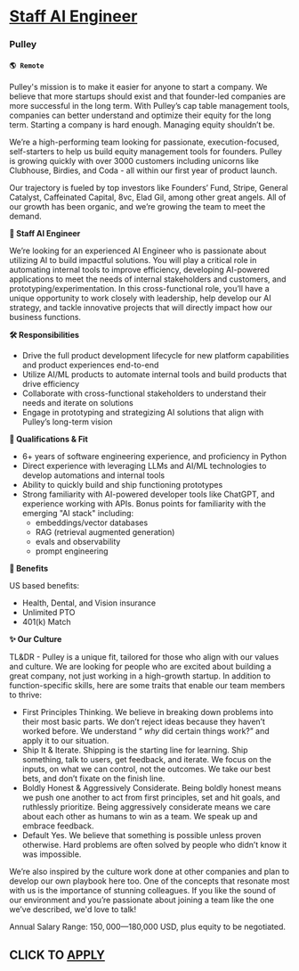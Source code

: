 # [Staff AI Engineer](https://www.remotewlb.com/apply/staff-ai-engineer-116941)  
### Pulley  
#### `🌎 Remote`  

Pulley's mission is to make it easier for anyone to start a company. We believe that more startups should exist and that founder-led companies are more successful in the long term. With Pulley’s cap table management tools, companies can better understand and optimize their equity for the long term. Starting a company is hard enough. Managing equity shouldn’t be.

We’re a high-performing team looking for passionate, execution-focused, self-starters to help us build equity management tools for founders. Pulley is growing quickly with over 3000 customers including unicorns like Clubhouse, Birdies, and Coda - all within our first year of product launch.

Our trajectory is fueled by top investors like Founders’ Fund, Stripe, General Catalyst, Caffeinated Capital, 8vc, Elad Gil, among other great angels. All of our growth has been organic, and we’re growing the team to meet the demand.

**🌟 Staff AI Engineer**

We’re looking for an experienced AI Engineer who is passionate about utilizing AI to build impactful solutions. You will play a critical role in automating internal tools to improve efficiency, developing AI-powered applications to meet the needs of internal stakeholders and customers, and prototyping/experimentation. In this cross-functional role, you’ll have a unique opportunity to work closely with leadership, help develop our AI strategy, and tackle innovative projects that will directly impact how our business functions.

**🛠 Responsibilities**

  * Drive the full product development lifecycle for new platform capabilities and product experiences end-to-end
  * Utilize AI/ML products to automate internal tools and build products that drive efficiency
  * Collaborate with cross-functional stakeholders to understand their needs and iterate on solutions
  * Engage in prototyping and strategizing AI solutions that align with Pulley’s long-term vision

**🙌 Qualifications & Fit**

  * 6+ years of software engineering experience, and proficiency in Python 
  * Direct experience with leveraging LLMs and AI/ML technologies to develop automations and internal tools
  * Ability to quickly build and ship functioning prototypes
  * Strong familiarity with AI-powered developer tools like ChatGPT, and experience working with APIs. Bonus points for familiarity with the emerging "AI stack" including: 
    * embeddings/vector databases
    * RAG (retrieval augmented generation)
    * evals and observability
    * prompt engineering

**💚 Benefits**

US based benefits:

  * Health, Dental, and Vision insurance
  * Unlimited PTO
  * 401(k) Match

**✨ Our Culture**

TL&DR - Pulley is a unique fit, tailored for those who align with our values and culture. We are looking for people who are excited about building a great company, not just working in a high-growth startup. In addition to function-specific skills, here are some traits that enable our team members to thrive:

  * First Principles Thinking. We believe in breaking down problems into their most basic parts. We don’t reject ideas because they haven’t worked before. We understand “ _why_ did certain things work?” and apply it to our situation.
  * Ship It & Iterate. Shipping is the starting line for learning. Ship something, talk to users, get feedback, and iterate. We focus on the inputs, on what we can control, not the outcomes. We take our best bets, and don’t fixate on the finish line.
  * Boldly Honest & Aggressively Considerate. Being boldly honest means we push one another to act from first principles, set and hit goals, and ruthlessly prioritize. Being aggressively considerate means we care about each other as humans to win as a team. We speak up and embrace feedback.
  * Default Yes. We believe that something is possible unless proven otherwise. Hard problems are often solved by people who didn’t know it was impossible.

We’re also inspired by the culture work done at other companies and plan to develop our own playbook here too. One of the concepts that resonate most with us is the importance of stunning colleagues. If you like the sound of our environment and you’re passionate about joining a team like the one we’ve described, we'd love to talk!

Annual Salary Range: $150,000—$180,000 USD, plus equity to be negotiated.

  
## CLICK TO [APPLY](https://www.remotewlb.com/apply/staff-ai-engineer-116941)

